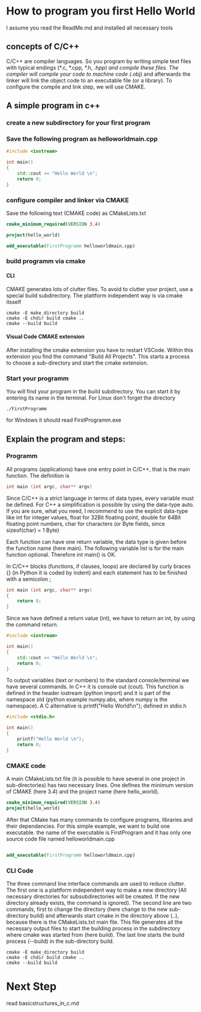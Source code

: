 # How to program you first Hello World
I assume you read the ReadMe.md and installed all necessary tools

## concepts of C/C++
C/C++ are compiler languages. So you program by writing simple text files with typical endings (*.c, *.cpp, *.h, *.hpp) and
compile these files. The compiler will compile your code to machine code (*.obj) and afterwards the linker will link the object code 
to an executable file (or a library). To configure the compile and link step, we will use CMAKE.

## A simple program in c++

### create a new subdirectory for your first program

### Save the following program as helloworldmain.cpp

```C++
#include <iostream>

int main()
{
    std::cout << "Hello World \n"; 
    return 0;
}
```

### configure compiler and linker via CMAKE

Save the following text (CMAKE code) as CMakeLists.txt
```CMAKE
cmake_minimum_required(VERSION 3.4)

project(hello_world)

add_executable(FirstProgramm helloworldmain.cpp)
```

### build programm via cmake

#### CLI
CMAKE generates lots of clutter files. To avoid to clutter your project, use a special build subdirectory.
The plattform independent way is via cmake itsself

```Shell
cmake -E make_directory build
cmake -E chdir build cmake .. 
cmake --build build 
```

#### Visual Code CMAKE extension
After installing the cmake extension you have to restart VSCode. Within this extension you find the command "Build All Projects". This starts a process to choose a sub-directory and start the cmake extension.


### Start your programm
You will find your program in the build subdirectory. You can start it by entering its name in the terminal. For Linux don't forget the directory
```Shell
./FirstProgramm
```
for Windows it should read FirstProgramm.exe

## Explain the program and steps:

### Programm
All programs (applications) have one entry point in C/C++, that is the main function. The definition is
```C++
int main (int argc, char** argv)
```
Since C/C++ is a strict language in terms of data types, every variable must be defined. For C++ a simplification is possible by using the data-type auto. If you are sure, what you need, I recommend to use the explicit data-type like int for integer values, float for 32Bit floating point, double for 64Bit floating point numbers, char for characters (or Byte fields, since sizeof(char) = 1 Byte)

Each function can have one return variable, the data type is given before the function name (here main). The following variable list is for the main function optional. Therefore int main() is OK.

In C/C++ blocks (functions, if clauses, loops) are declared by curly braces {} (in Python it is coded by indent) and each statement has to be finished with a semicolon ;
```C++
int main (int argc, char** argv)
{
    return 0;
}
```
Since we have defined a return value (int), we have to return an int, by using the command return.

```C++
#include <iostream>

int main()
{
    std::cout << "Hello World \n"; 
    return 0;
}
```
To output variables (text or numbers) to the standard console/terminal we have several commands. In C++ it is console out (cout). This function is defined in the header iostream (python import) and it is part of the namespace std (python example numpy.abs, where numpy is the namespace). A C alternative is printf("Hello World!\n"); defined in stdio.h 
```C
#include <stdio.h>

int main()
{
    printf("Hello World \n"); 
    return 0;
}
```
### CMAKE code
A main CMakeLists.txt file (it is possible to have several in one project in sub-directories) has two necessary lines. One defines the minimum version of CMAKE (here 3.4) and the project name (here hello_world).
```CMAKE
cmake_minimum_required(VERSION 3.4)
project(hello_world)
```
After that CMake has many commands to configure programs, libraries and their dependencies. For this simple example, we want to build one executable. the name of the executable is FirstProgram and it has only one source code file named helloworldmain.cpp
```CMAKE

add_executable(FirstProgramm helloworldmain.cpp)
```
### CLI Code
The three command line interface commands are used to reduce clutter. 
The first one is a plattform independent way to make a new directory (All necessary directories for subsubdirectories will be created. If the new directory already exists, the command is ignored). The second line are two commands, first to change the directory (here change to the new sub-directory build) and afterwards start cmake in the directory above (..), because there is the CMakeLists.txt main file. This file generates all the necessary output files to start the building process in the subdirectory where cmake was started from (here build). The last line starts the build process (--build) in the sub-directory build.
```Shell
cmake -E make_directory build
cmake -E chdir build cmake .. 
cmake --build build 
```

# Next Step

read basicstructures_in_c.md
